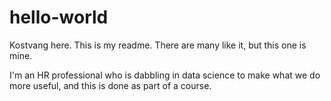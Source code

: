 # hello-world

Kostvang here. This is my readme. There are many like it, but this one is mine.

I'm an HR professional who is dabbling in data science to make what we do more useful, and this is done as part of a course.
